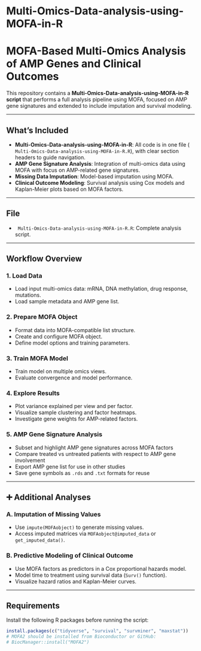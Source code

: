 # Multi-Omics-Data-analysis-using-MOFA-in-R

# MOFA-Based Multi-Omics Analysis of AMP Genes and Clinical Outcomes

This repository contains a **Multi-Omics-Data-analysis-using-MOFA-in-R script** that performs a full analysis pipeline using MOFA, focused on AMP gene signatures and extended to include imputation and survival modeling.

---

##  What’s Included

- **Multi-Omics-Data-analysis-using-MOFA-in-R**: All code is in one file (` Multi-Omics-Data-analysis-using-MOFA-in-R.R`), with clear section headers to guide navigation.
- **AMP Gene Signature Analysis**: Integration of multi-omics data using MOFA with focus on AMP-related gene signatures.
- **Missing Data Imputation**: Model-based imputation using MOFA.
- **Clinical Outcome Modeling**: Survival analysis using Cox models and Kaplan-Meier plots based on MOFA factors.

---

##  File

- ` Multi-Omics-Data-analysis-using-MOFA-in-R.R`: Complete analysis script.

---

##  Workflow Overview

### 1. Load Data
- Load input multi-omics data: mRNA, DNA methylation, drug response, mutations.
- Load sample metadata and AMP gene list.

### 2. Prepare MOFA Object
- Format data into MOFA-compatible list structure.
- Create and configure MOFA object.
- Define model options and training parameters.

### 3. Train MOFA Model
- Train model on multiple omics views.
- Evaluate convergence and model performance.

### 4. Explore Results
- Plot variance explained per view and per factor.
- Visualize sample clustering and factor heatmaps.
- Investigate gene weights for AMP-related factors.

### 5. AMP Gene Signature Analysis
- Subset and highlight AMP gene signatures across MOFA factors
- Compare treated vs untreated patients with respect to AMP gene involvement
- Export AMP gene list for use in other studies
- Save gene symbols as `.rds` and `.txt` formats for reuse

---

## ➕ Additional Analyses

### A. Imputation of Missing Values
- Use `impute(MOFAobject)` to generate missing values.
- Access imputed matrices via `MOFAobject@imputed_data` or `get_imputed_data()`.

### B. Predictive Modeling of Clinical Outcome
- Use MOFA factors as predictors in a Cox proportional hazards model.
- Model time to treatment using survival data (`Surv()` function).
- Visualize hazard ratios and Kaplan-Meier curves.

---

## Requirements

Install the following R packages before running the script:

```r
install.packages(c("tidyverse", "survival", "survminer", "maxstat"))
# MOFA2 should be installed from Bioconductor or GitHub:
# BiocManager::install("MOFA2")
